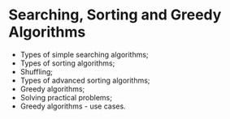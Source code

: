 # Searching, Sorting and Greedy Algorithms
* Types of simple searching algorithms;
* Types of sorting algorithms;
* Shuffling;
* Types of advanced sorting algorithms;
* Greedy algorithms;
* Solving practical problems;
* Greedy algorithms - use cases.